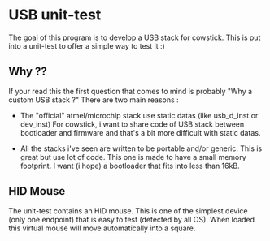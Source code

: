 # USB unit-test

The goal of this program is to develop a USB stack for cowstick. This is put
into a unit-test to offer a simple way to test it :)

## Why ??

If your read this the first question that comes to mind is probably "Why a
custom USB stack ?" There are two main reasons :

 * The "official" atmel/microchip stack use static datas (like usb_d_inst or
   dev_inst) For cowstick, i want to share code of USB stack between bootloader
   and firmware and that's a bit more difficult with static datas.

 * All the stacks i've seen are written to be portable and/or generic. This
   is great but use lot of code. This one is made to have a small memory
   footprint. I want (i hope) a bootloader that fits into less than 16kB.

## HID Mouse

The unit-test contains an HID mouse. This is one of the simplest device (only
one endpoint) that is easy to test (detected by all OS). When loaded this
virtual mouse will move automatically into a square.
